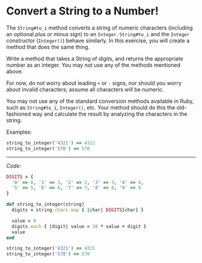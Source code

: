 # Convert a String to a Number!

The `String#to_i` method converts a string of numeric characters (including an optional plus or minus sign) to an `Integer`. `String#to_i` and the `Integer` constructor (`Integer()`) behave similarly. In this exercise, you will create a method that does the same thing.

Write a method that takes a String of digits, and returns the appropriate number as an integer. You may not use any of the methods mentioned above.

For now, do not worry about leading `+` or `-` signs, nor should you worry about invalid characters; assume all characters will be numeric.

You may not use any of the standard conversion methods available in Ruby, such as `String#to_i`, `Integer()`, etc. Your method should do this the old-fashioned way and calculate the result by analyzing the characters in the string.

Examples:

```ruby
string_to_integer('4321') == 4321
string_to_integer('570') == 570
```

---

*Code:*

```ruby
DIGITS = {
  '0' => 0, '1' => 1, '2' => 2, '3' => 3, '4' => 4,
  '5' => 5, '6' => 6, '7' => 7, '8' => 8, '9' => 9
}

def string_to_integer(string)
  digits = string.chars.map { |char| DIGITS[char] }

  value = 0
  digits.each { |digit| value = 10 * value + digit }
  value
end

string_to_integer('4321') == 4321
string_to_integer('570') == 570
```

